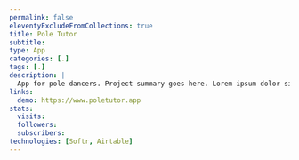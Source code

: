```yaml
---
permalink: false
eleventyExcludeFromCollections: true
title: Pole Tutor
subtitle:
type: App
categories: [.]
tags: [.]
description: |
  App for pole dancers. Project summary goes here. Lorem ipsum dolor sit amet, consectetur adipiscing elit. Quisque vel sapien quis nulla dictum euismod...
links:
  demo: https://www.poletutor.app
stats:
  visits:
  followers:
  subscribers:
technologies: [Softr, Airtable]
---
```

